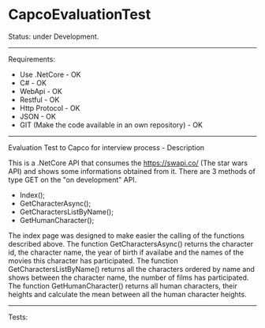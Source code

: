 # CapcoEvaluationTest
Status: under Development.
____________________________________________________________________________________________________________________
Requirements:
- Use .NetCore - OK
- C# - OK
- WebApi - OK
- Restful - OK
- Http Protocol - OK
- JSON - OK
- GIT (Make the code available in an own repository) - OK 
___________________________________________________________________________________________________________________
Evaluation Test to Capco for interview process - Description

This is a .NetCore API that consumes the https://swapi.co/ (The star wars API) and shows some informations obtained from it.
There are 3 methods of type GET on the "on development" API.
  - Index();
  - GetCharacterAsync();
  - GetCharactersListByName();
  - GetHumanCharacter();
  
  The index page was designed to make easier the calling of the functions described above. The function GetCharactersAsync() returns
  the character id, the character name, the year of birth if availabe and the names of the movies this character has participated. The 
  function GetCharactersListByName() returns all the characters ordered by name and shows between the character name, the number of films 
  has participated. The function GetHumanCharacter() returns all human characters, their heights and calculate the mean between all the
  human character heights.
  ____________________________________________________________________________________________________________________________
  Tests:
